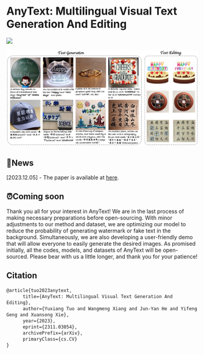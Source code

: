 # AnyText: Multilingual Visual Text Generation And Editing

<a href='https://arxiv.org/abs/2311.03054'><img src='https://img.shields.io/badge/Paper-Arxiv-red'></a>

![sample](docs/sample.jpg "sample")

## 📌News
[2023.12.05] - The paper is available at [here](https://arxiv.org/abs/2311.03054).

## ⏰Coming soon
Thank you all for your interest in AnyText! 
We are in the last process of making necessary preparations before open-sourcing. With minor adjustments to our method and dataset, we are optimizing our model to reduce the probability of generating watermark or fake text in the background. Simultaneously, we are also developing a user-friendly demo that will allow everyone to easily generate the desired images. As promised initially, all the codes, models, and datasets of AnyText will be open-sourced. Please bear with us a little longer, and thank you for your patience!

## Citation
```
@article{tuo2023anytext,
      title={AnyText: Multilingual Visual Text Generation And Editing}, 
      author={Yuxiang Tuo and Wangmeng Xiang and Jun-Yan He and Yifeng Geng and Xuansong Xie},
      year={2023},
      eprint={2311.03054},
      archivePrefix={arXiv},
      primaryClass={cs.CV}
}
```

